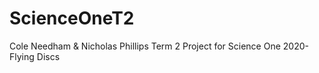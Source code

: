 # ScienceOneT2
Cole Needham &amp; Nicholas Phillips Term 2 Project for Science One 2020- Flying Discs
